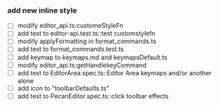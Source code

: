 ### add new inline style

- [ ] modify editor_api.ts:customeStyleFn
- [ ] add test to editor-api.test.ts::test customstylefn
- [ ] modify applyFormatting in format_commands.ts
- [ ] add test to format_commands.test.ts
- [ ] add keymap to keymaps.md and keymapsDefault.ts
- [ ] modify editor_api.ts:getHandlekeyCommand
- [ ] add test to EditorArea.spec.ts::Editor Area keymaps and/or another alone
- [ ] add icon to "toolbarDefaults.ts"
- [ ] add test to PecanEditor.spec.ts::click toolbar effects
